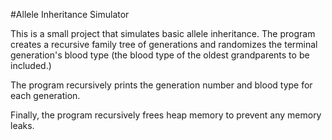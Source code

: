 #Allele Inheritance Simulator

This is a small project that simulates basic allele inheritance. The program creates a recursive family tree of generations and randomizes the terminal generation's blood type (the blood type of the oldest grandparents to be included.)

The program recursively prints the generation number and blood type for each generation.

Finally, the program recursively frees heap memory to prevent any memory leaks.
